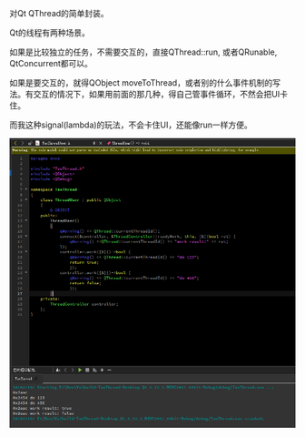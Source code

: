 对Qt QThread的简单封装。

Qt的线程有两种场景。

如果是比较独立的任务，不需要交互的，直接QThread::run, 或者QRunable, QtConcurrent都可以。

如果是要交互的，就得QObject moveToThread，或者别的什么事件机制的写法。有交互的情况下，如果用前面的那几种，得自己管事件循环，不然会把UI卡住。

而我这种signal(lambda)的玩法，不会卡住UI，还能像run一样方便。

![](preview.png)